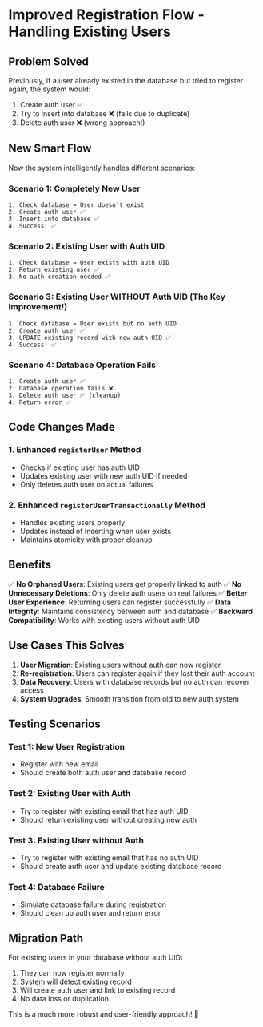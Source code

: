 # Improved Registration Flow - Handling Existing Users

## Problem Solved

Previously, if a user already existed in the database but tried to register again, the system would:
1. Create auth user ✅
2. Try to insert into database ❌ (fails due to duplicate)
3. Delete auth user ❌ (wrong approach!)

## New Smart Flow

Now the system intelligently handles different scenarios:

### Scenario 1: Completely New User
```
1. Check database → User doesn't exist
2. Create auth user ✅
3. Insert into database ✅
4. Success! ✅
```

### Scenario 2: Existing User with Auth UID
```
1. Check database → User exists with auth UID
2. Return existing user ✅
3. No auth creation needed ✅
```

### Scenario 3: Existing User WITHOUT Auth UID (The Key Improvement!)
```
1. Check database → User exists but no auth UID
2. Create auth user ✅
3. UPDATE existing record with new auth UID ✅
4. Success! ✅
```

### Scenario 4: Database Operation Fails
```
1. Create auth user ✅
2. Database operation fails ❌
3. Delete auth user ✅ (cleanup)
4. Return error ✅
```

## Code Changes Made

### 1. Enhanced `registerUser` Method
- Checks if existing user has auth UID
- Updates existing user with new auth UID if needed
- Only deletes auth user on actual failures

### 2. Enhanced `registerUserTransactionally` Method
- Handles existing users properly
- Updates instead of inserting when user exists
- Maintains atomicity with proper cleanup

## Benefits

✅ **No Orphaned Users**: Existing users get properly linked to auth
✅ **No Unnecessary Deletions**: Only delete auth users on real failures
✅ **Better User Experience**: Returning users can register successfully
✅ **Data Integrity**: Maintains consistency between auth and database
✅ **Backward Compatibility**: Works with existing users without auth UID

## Use Cases This Solves

1. **User Migration**: Existing users without auth can now register
2. **Re-registration**: Users can register again if they lost their auth account
3. **Data Recovery**: Users with database records but no auth can recover access
4. **System Upgrades**: Smooth transition from old to new auth system

## Testing Scenarios

### Test 1: New User Registration
- Register with new email
- Should create both auth user and database record

### Test 2: Existing User with Auth
- Try to register with existing email that has auth UID
- Should return existing user without creating new auth

### Test 3: Existing User without Auth
- Try to register with existing email that has no auth UID
- Should create auth user and update existing database record

### Test 4: Database Failure
- Simulate database failure during registration
- Should clean up auth user and return error

## Migration Path

For existing users in your database without auth UID:
1. They can now register normally
2. System will detect existing record
3. Will create auth user and link to existing record
4. No data loss or duplication

This is a much more robust and user-friendly approach! 🎉


